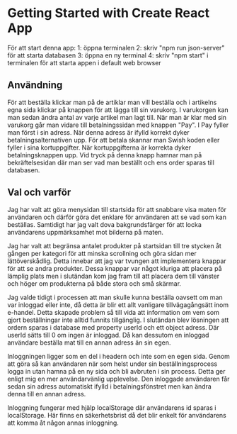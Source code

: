 # Getting Started with Create React App

För att start denna app:
1: öppna terminalen
2: skriv "npm run json-server" för att starta databasen
3: öppna en ny terminal
4: skriv "npm start" i terminalen för att starta appen i default web browser

## Användning

För att beställa klickar man på de artiklar man vill beställa och i artikelns egna sida klickar på knappen för att lägga till sin varukorg. I varukorgen kan man sedan ändra antal av varje artikel man lagt till. När man är klar med sin varukorg går man vidare till betalningssidan med knappen "Pay". I Pay fyller man först i sin adress. När denna adress är ifylld korrekt dyker betalningsalternativen upp. För att betala skannar man Swish koden eller fyller i sina kortuppgifter. När kortuppgifterna är korrekta dyker betalningsknappen upp. Vid tryck på denna knapp hamnar man på bekräftelsesidan där man ser vad man beställt och ens order sparas till databasen.

## Val och varför

Jag har valt att göra menysidan till startsida för att snabbare visa maten för användaren och därför göra det enklare för användaren att se vad som kan beställas. Samtidigt har jag valt dova bakgrundsfärger för att locka användarens uppmärksamhet mot bilderna på maten.

Jag har valt att begränsa antalet produkter på startsidan till tre stycken åt gången per kategori för att minska scrollning och göra sidan mer lättöverskådlig. Detta innebar att jag var tvungen att implementera knappar för att se andra produkter. Dessa knappar var något kluriga att placera på lämplig plats men i slutändan kom jag fram till att placera dem till vänster och höger om produkterna på både stora och små skärmar.

Jag valde tidigt i processen att man skulle kunna beställa oavsett om man var inloggad eller inte, då detta är blir ett allt vanligare tillvägagångsätt inom e-handel. Detta skapade problem så till vida att information om vem som gjort beställningar inte alltid funnits tillgänglig. I slutändan blev lösningen att ordern sparas i database med property userId och ett object adress. Där userId sätts till 0 om ingen är inloggad. Då kan dessutom en inloggad användare beställa mat till en annan adress än sin egen.

Inloggningen ligger som en del i headern och inte som en egen sida. Genom att göra så kan användaren när som helst under sin beställningsprocess logga in utan hamna på en ny sida och bli avbruten i sin process. Detta ger enligt mig en mer användarvänlig upplevelse. Den inloggade användaren får sedan sin adress automatiskt ifylld i betalningsfönstret men kan ändra denna till en annan adress.

Inloggning fungerar med hjälp localStorage där användarens id sparas i localStorage. Här finns en säkerhetsbrist då det blir enkelt för användarens att komma åt någon annas inloggning.
